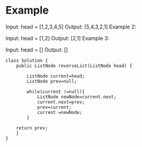 
# Example
Input: head = [1,2,3,4,5]
Output: [5,4,3,2,1]
Example 2:


Input: head = [1,2]
Output: [2,1]
Example 3:

Input: head = []
Output: []

```
class Solution {
    public ListNode reverseList(ListNode head) {

        ListNode current=head;
        ListNode prev=null;

        while(current !=null){
            ListNode newNode=current.next;
            current.next=prev;
            prev=current;
            current =newNode;
        }
        
    return prev;
    }
}
```